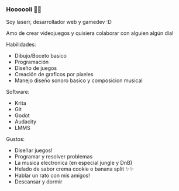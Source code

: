 ### Hoooooli 👋✨

Soy laserr, desarrollador web y gamedev :D


Amo de crear videojuegos y quisiera colaborar con alguien algún día!



Habilidades:
- Dibujo/Boceto basico
- Programación
- Diseño de juegos
- Creación de graficos por pixeles
- Manejo diseño sonoro basico y composicion musical


Software:
- Krita
- Git
- Godot
- Audacity
- LMMS

Gustos:
- Diseñar juegos!
- Programar y resolver problemas 
- La musica electronica (en especial jungle y DnB)
- Helado de sabor crema cookie o banana split ✨✨
- Hablar un rato con mis amigos!
- Descansar y dormir


